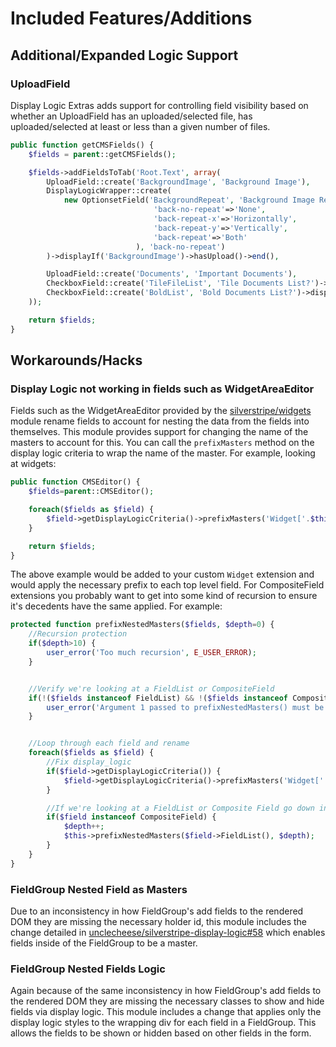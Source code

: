 Included Features/Additions
=================
## Additional/Expanded Logic Support
### UploadField
Display Logic Extras adds support for controlling field visibility based on whether an UploadField has an uploaded/selected file, has uploaded/selected at least or less than a given number of files.


```php
public function getCMSFields() {
    $fields = parent::getCMSFields();

    $fields->addFieldsToTab('Root.Text', array(
        UploadField::create('BackgroundImage', 'Background Image'),
        DisplayLogicWrapper::create(
            new OptionsetField('BackgroundRepeat', 'Background Image Repeat Style', array(
                                'back-no-repeat'=>'None',
                                'back-repeat-x'=>'Horizontally',
                                'back-repeat-y'=>'Vertically',
                                'back-repeat'=>'Both'
                            ), 'back-no-repeat')
        )->displayIf('BackgroundImage')->hasUpload()->end(),

        UploadField::create('Documents', 'Important Documents'),
        CheckboxField::create('TileFileList', 'Tile Documents List?')->displayIf('Documents')->hasUploadedAtLeast(6)->end(),
        CheckboxField::create('BoldList', 'Bold Documents List?')->displayIf('Documents')->hasUploadedLessThan(6)->end()
    ));

    return $fields;
}
```


## Workarounds/Hacks

### Display Logic not working in fields such as WidgetAreaEditor
Fields such as the WidgetAreaEditor provided by the [silverstripe/widgets](https://github.com/silverstripe/silverstripe-widgets) module rename fields to account for nesting the data from the fields into themselves. This module provides support for changing the name of the masters to account for this. You can call the ``prefixMasters`` method on the display logic criteria to wrap the name of the master. For example, looking at widgets:

```php
public function CMSEditor() {
    $fields=parent::CMSEditor();

    foreach($fields as $field) {
        $field->getDisplayLogicCriteria()->prefixMasters('Widget['.$this->ID.']');
    }

    return $fields;
}
```

The above example would be added to your custom ``Widget`` extension and would apply the necessary prefix to each top level field. For CompositeField extensions you probably want to get into some kind of recursion to ensure it's decedents have the same applied. For example:

```php
protected function prefixNestedMasters($fields, $depth=0) {
    //Recursion protection
    if($depth>10) {
        user_error('Too much recursion', E_USER_ERROR);
    }


    //Verify we're looking at a FieldList or CompositeField
    if(!($fields instanceof FieldList) && !($fields instanceof CompositeField)) {
        user_error('Argument 1 passed to prefixNestedMasters() must be an instance of FieldList or CompositeField', E_USER_ERROR);
    }


    //Loop through each field and rename
    foreach($fields as $field) {
        //Fix display_logic
        if($field->getDisplayLogicCriteria()) {
            $field->getDisplayLogicCriteria()->prefixMasters('Widget['.$this->ID.']');
        }

        //If we're looking at a FieldList or Composite Field go down into it
        if($field instanceof CompositeField) {
            $depth++;
            $this->prefixNestedMasters($field->FieldList(), $depth);
        }
    }
}
```


### FieldGroup Nested Field as Masters
Due to an inconsistency in how FieldGroup's add fields to the rendered DOM they are missing the necessary holder id, this module includes the change detailed in [unclecheese/silverstripe-display-logic#58](https://github.com/unclecheese/silverstripe-display-logic/pull/58) which enables fields inside of the FieldGroup to be a master.

### FieldGroup Nested Fields Logic
Again because of the same inconsistency in how FieldGroup's add fields to the rendered DOM they are missing the necessary classes to show and hide fields via display logic. This module includes a change that applies only the display logic styles to the wrapping div for each field in a FieldGroup. This allows the fields to be shown or hidden based on other fields in the form.
